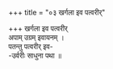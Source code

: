 +++
title = "०३ खर्गला इव पत्वरीर्"

+++
खर्गला इव पत्वरीर्  
अपाम् उग्रम् इवायनम् ।  
पतन्तु पत्वरीर् इव-  
-उर्वरीः साधुना पथा ॥